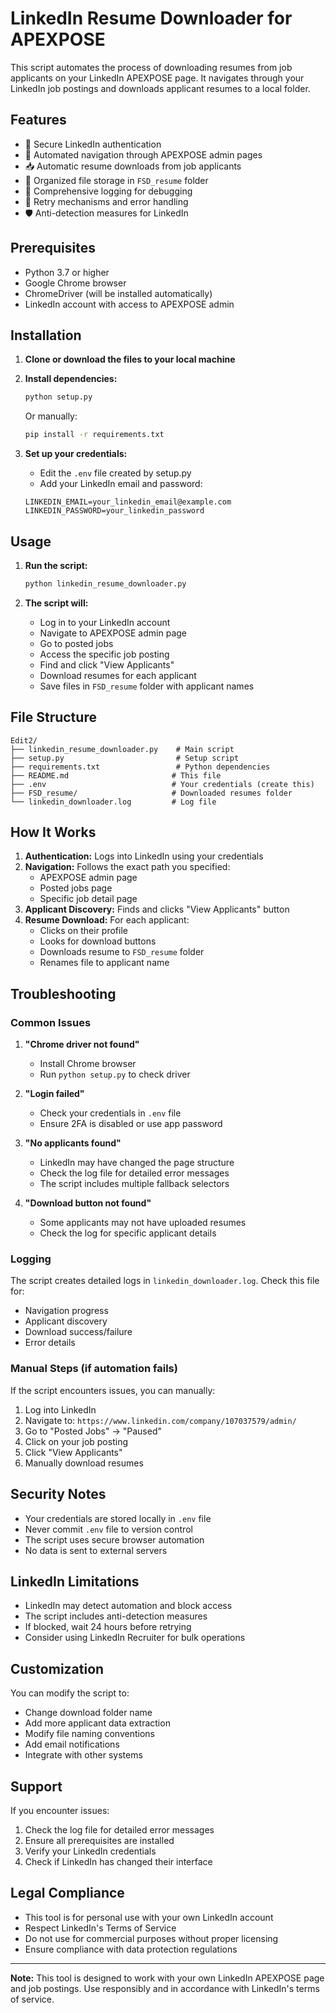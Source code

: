 # LinkedIn Resume Downloader for APEXPOSE

This script automates the process of downloading resumes from job applicants on your LinkedIn APEXPOSE page. It navigates through your LinkedIn job postings and downloads applicant resumes to a local folder.

## Features

- 🔐 Secure LinkedIn authentication
- 🚀 Automated navigation through APEXPOSE admin pages
- 📥 Automatic resume downloads from job applicants
- 📁 Organized file storage in `FSD_resume` folder
- 📝 Comprehensive logging for debugging
- 🔄 Retry mechanisms and error handling
- 🛡️ Anti-detection measures for LinkedIn

## Prerequisites

- Python 3.7 or higher
- Google Chrome browser
- ChromeDriver (will be installed automatically)
- LinkedIn account with access to APEXPOSE admin

## Installation

1. **Clone or download the files to your local machine**

2. **Install dependencies:**
   ```bash
   python setup.py
   ```
   Or manually:
   ```bash
   pip install -r requirements.txt
   ```

3. **Set up your credentials:**
   - Edit the `.env` file created by setup.py
   - Add your LinkedIn email and password:
   ```
   LINKEDIN_EMAIL=your_linkedin_email@example.com
   LINKEDIN_PASSWORD=your_linkedin_password
   ```

## Usage

1. **Run the script:**
   ```bash
   python linkedin_resume_downloader.py
   ```

2. **The script will:**
   - Log in to your LinkedIn account
   - Navigate to APEXPOSE admin page
   - Go to posted jobs
   - Access the specific job posting
   - Find and click "View Applicants"
   - Download resumes for each applicant
   - Save files in `FSD_resume` folder with applicant names

## File Structure

```
Edit2/
├── linkedin_resume_downloader.py    # Main script
├── setup.py                         # Setup script
├── requirements.txt                 # Python dependencies
├── README.md                       # This file
├── .env                            # Your credentials (create this)
├── FSD_resume/                     # Downloaded resumes folder
└── linkedin_downloader.log         # Log file
```

## How It Works

1. **Authentication:** Logs into LinkedIn using your credentials
2. **Navigation:** Follows the exact path you specified:
   - APEXPOSE admin page
   - Posted jobs page
   - Specific job detail page
3. **Applicant Discovery:** Finds and clicks "View Applicants" button
4. **Resume Download:** For each applicant:
   - Clicks on their profile
   - Looks for download buttons
   - Downloads resume to `FSD_resume` folder
   - Renames file to applicant name

## Troubleshooting

### Common Issues

1. **"Chrome driver not found"**
   - Install Chrome browser
   - Run `python setup.py` to check driver

2. **"Login failed"**
   - Check your credentials in `.env` file
   - Ensure 2FA is disabled or use app password

3. **"No applicants found"**
   - LinkedIn may have changed the page structure
   - Check the log file for detailed error messages
   - The script includes multiple fallback selectors

4. **"Download button not found"**
   - Some applicants may not have uploaded resumes
   - Check the log for specific applicant details

### Logging

The script creates detailed logs in `linkedin_downloader.log`. Check this file for:
- Navigation progress
- Applicant discovery
- Download success/failure
- Error details

### Manual Steps (if automation fails)

If the script encounters issues, you can manually:

1. Log into LinkedIn
2. Navigate to: `https://www.linkedin.com/company/107037579/admin/`
3. Go to "Posted Jobs" → "Paused"
4. Click on your job posting
5. Click "View Applicants"
6. Manually download resumes

## Security Notes

- Your credentials are stored locally in `.env` file
- Never commit `.env` file to version control
- The script uses secure browser automation
- No data is sent to external servers

## LinkedIn Limitations

- LinkedIn may detect automation and block access
- The script includes anti-detection measures
- If blocked, wait 24 hours before retrying
- Consider using LinkedIn Recruiter for bulk operations

## Customization

You can modify the script to:
- Change download folder name
- Add more applicant data extraction
- Modify file naming conventions
- Add email notifications
- Integrate with other systems

## Support

If you encounter issues:
1. Check the log file for detailed error messages
2. Ensure all prerequisites are installed
3. Verify your LinkedIn credentials
4. Check if LinkedIn has changed their interface

## Legal Compliance

- This tool is for personal use with your own LinkedIn account
- Respect LinkedIn's Terms of Service
- Do not use for commercial purposes without proper licensing
- Ensure compliance with data protection regulations

---

**Note:** This tool is designed to work with your own LinkedIn APEXPOSE page and job postings. Use responsibly and in accordance with LinkedIn's terms of service. 